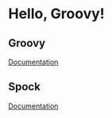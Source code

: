# Hello, Groovy!


## Groovy


[Documentation](http://groovy-lang.org/documentation.html)


## Spock


[Documentation](https://spockframework.org/spock/docs)

